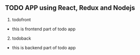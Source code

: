 ## TODO APP using React, Redux and Nodejs

1. todofront

- this is frontend part of todo app

2. todoback

- this is backend part of todo app
